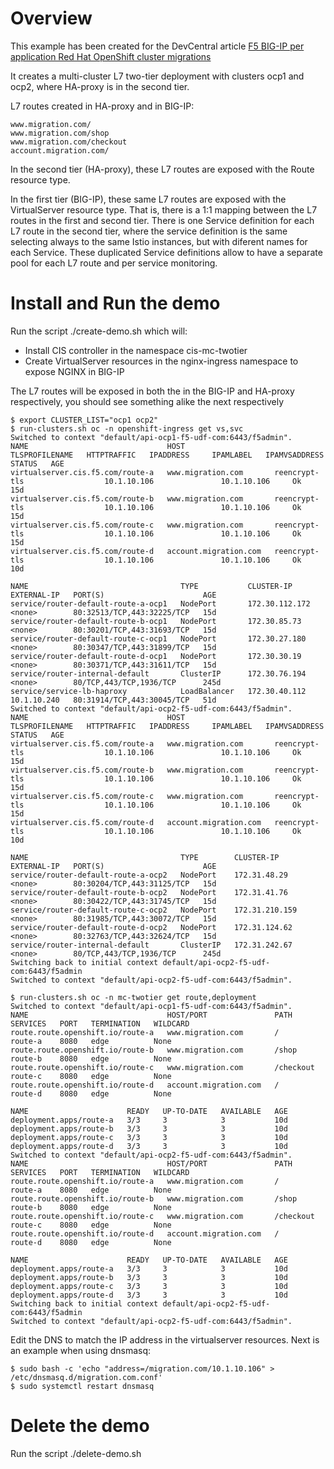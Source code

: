 # Overview

This example has been created for the DevCentral article [F5 BIG-IP per application Red Hat OpenShift cluster migrations](https://community.f5.com/kb/technicalarticles/f5-big-ip-per-application-red-hat-openshift-cluster-migrations/328268)

It creates a multi-cluster L7 two-tier deployment with clusters ocp1 and ocp2, where HA-proxy is in the second tier.

L7 routes created in HA-proxy and in BIG-IP:

```
www.migration.com/
www.migration.com/shop
www.migration.com/checkout
account.migration.com/
```

In the second tier (HA-proxy), these L7 routes are exposed with the Route resource type.

In the first tier (BIG-IP), these same L7 routes are exposed with the VirtualServer resource type. That is, there is a 1:1 mapping between the L7 routes in the first and second tier. There is one Service definition for each L7 route in the second tier, where the service definition is the same selecting always to the same Istio instances, but with diferent names for each Service. These duplicated Service definitions allow to have a separate pool for each L7 route and per service monitoring.


# Install and Run the demo

Run the script ./create-demo.sh which will:

- Install CIS controller in the namespace cis-mc-twotier
- Create VirtualServer resources in the nginx-ingress namespace to expose NGINX in BIG-IP

The L7 routes will be exposed in both the in the BIG-IP and HA-proxy respectively, you should see something alike the next respectively

```
$ export CLUSTER_LIST="ocp1 ocp2"
$ run-clusters.sh oc -n openshift-ingress get vs,svc
Switched to context "default/api-ocp1-f5-udf-com:6443/f5admin".
NAME                               HOST                    TLSPROFILENAME   HTTPTRAFFIC   IPADDRESS     IPAMLABEL   IPAMVSADDRESS   STATUS   AGE
virtualserver.cis.f5.com/route-a   www.migration.com       reencrypt-tls                  10.1.10.106               10.1.10.106     Ok       15d
virtualserver.cis.f5.com/route-b   www.migration.com       reencrypt-tls                  10.1.10.106               10.1.10.106     Ok       15d
virtualserver.cis.f5.com/route-c   www.migration.com       reencrypt-tls                  10.1.10.106               10.1.10.106     Ok       15d
virtualserver.cis.f5.com/route-d   account.migration.com   reencrypt-tls                  10.1.10.106               10.1.10.106     Ok       10d

NAME                                  TYPE           CLUSTER-IP       EXTERNAL-IP   PORT(S)                      AGE
service/router-default-route-a-ocp1   NodePort       172.30.112.172   <none>        80:32513/TCP,443:32225/TCP   15d
service/router-default-route-b-ocp1   NodePort       172.30.85.73     <none>        80:30201/TCP,443:31693/TCP   15d
service/router-default-route-c-ocp1   NodePort       172.30.27.180    <none>        80:30347/TCP,443:31899/TCP   15d
service/router-default-route-d-ocp1   NodePort       172.30.30.19     <none>        80:30371/TCP,443:31611/TCP   15d
service/router-internal-default       ClusterIP      172.30.76.194    <none>        80/TCP,443/TCP,1936/TCP      245d
service/service-lb-haproxy            LoadBalancer   172.30.40.112    10.1.10.240   80:31914/TCP,443:30045/TCP   51d
Switched to context "default/api-ocp2-f5-udf-com:6443/f5admin".
NAME                               HOST                    TLSPROFILENAME   HTTPTRAFFIC   IPADDRESS     IPAMLABEL   IPAMVSADDRESS   STATUS   AGE
virtualserver.cis.f5.com/route-a   www.migration.com       reencrypt-tls                  10.1.10.106               10.1.10.106     Ok       15d
virtualserver.cis.f5.com/route-b   www.migration.com       reencrypt-tls                  10.1.10.106               10.1.10.106     Ok       15d
virtualserver.cis.f5.com/route-c   www.migration.com       reencrypt-tls                  10.1.10.106               10.1.10.106     Ok       15d
virtualserver.cis.f5.com/route-d   account.migration.com   reencrypt-tls                  10.1.10.106               10.1.10.106     Ok       10d

NAME                                  TYPE        CLUSTER-IP       EXTERNAL-IP   PORT(S)                      AGE
service/router-default-route-a-ocp2   NodePort    172.31.48.29     <none>        80:30204/TCP,443:31125/TCP   15d
service/router-default-route-b-ocp2   NodePort    172.31.41.76     <none>        80:30422/TCP,443:31745/TCP   15d
service/router-default-route-c-ocp2   NodePort    172.31.210.159   <none>        80:31985/TCP,443:30072/TCP   15d
service/router-default-route-d-ocp2   NodePort    172.31.124.62    <none>        80:32763/TCP,443:32624/TCP   15d
service/router-internal-default       ClusterIP   172.31.242.67    <none>        80/TCP,443/TCP,1936/TCP      245d
Switching back to initial context default/api-ocp2-f5-udf-com:6443/f5admin
Switched to context "default/api-ocp2-f5-udf-com:6443/f5admin".

$ run-clusters.sh oc -n mc-twotier get route,deployment
Switched to context "default/api-ocp1-f5-udf-com:6443/f5admin".
NAME                               HOST/PORT               PATH        SERVICES   PORT   TERMINATION   WILDCARD
route.route.openshift.io/route-a   www.migration.com       /           route-a    8080   edge          None
route.route.openshift.io/route-b   www.migration.com       /shop       route-b    8080   edge          None
route.route.openshift.io/route-c   www.migration.com       /checkout   route-c    8080   edge          None
route.route.openshift.io/route-d   account.migration.com   /           route-d    8080   edge          None

NAME                      READY   UP-TO-DATE   AVAILABLE   AGE
deployment.apps/route-a   3/3     3            3           10d
deployment.apps/route-b   3/3     3            3           10d
deployment.apps/route-c   3/3     3            3           10d
deployment.apps/route-d   3/3     3            3           10d
Switched to context "default/api-ocp2-f5-udf-com:6443/f5admin".
NAME                               HOST/PORT               PATH        SERVICES   PORT   TERMINATION   WILDCARD
route.route.openshift.io/route-a   www.migration.com       /           route-a    8080   edge          None
route.route.openshift.io/route-b   www.migration.com       /shop       route-b    8080   edge          None
route.route.openshift.io/route-c   www.migration.com       /checkout   route-c    8080   edge          None
route.route.openshift.io/route-d   account.migration.com   /           route-d    8080   edge          None

NAME                      READY   UP-TO-DATE   AVAILABLE   AGE
deployment.apps/route-a   3/3     3            3           10d
deployment.apps/route-b   3/3     3            3           10d
deployment.apps/route-c   3/3     3            3           10d
deployment.apps/route-d   3/3     3            3           10d
Switching back to initial context default/api-ocp2-f5-udf-com:6443/f5admin
Switched to context "default/api-ocp2-f5-udf-com:6443/f5admin".
```

Edit the DNS to match the IP address in the virtualserver resources. Next is an example when using dnsmasq:

```
$ sudo bash -c 'echo "address=/migration.com/10.1.10.106" > /etc/dnsmasq.d/migration.com.conf'
$ sudo systemctl restart dnsmasq
```

# Delete the demo

Run the script ./delete-demo.sh


